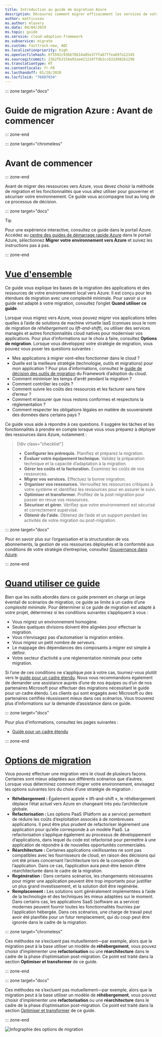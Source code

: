 ```yaml
---
title: Introduction au guide de migration Azure
description: Découvrez comment migrer efficacement les services de votre organisation vers Azure en suivant des instructions pas à pas.
author: matticusau
ms.author: mlavery
ms.date: 04/04/2019
ms.topic: guide
ms.service: cloud-adoption-framework
ms.subservice: migrate
ms.custom: fasttrack-new, AQC
ms.localizationpriority: high
ms.openlocfilehash: 6f5592c93bb78b14a85e37ffa67ffea697a12345
ms.sourcegitcommit: 2362fb3154a91aa421224ffdb2cc632d982b129b
ms.translationtype: HT
ms.contentlocale: fr-FR
ms.lasthandoff: 01/28/2020
ms.locfileid: "76807034"
---
```

::: zone target="docs"

# <a name="azure-migration-guide-before-you-start"></a>Guide de migration Azure : Avant de commencer

::: zone-end

::: zone target="chromeless"

# <a name="before-you-start"></a>Avant de commencer

::: zone-end

Avant de migrer des ressources vers Azure, vous devez choisir la méthode de migration et les fonctionnalités que vous allez utiliser pour gouverner et sécuriser votre environnement. Ce guide vous accompagne tout au long de ce processus de décision.

::: zone target="docs"

> [!TIP]
> Pour une expérience interactive, consultez ce guide dans le portail Azure. Accédez au [centre des guides de démarrage rapide Azure](https://portal.azure.com/?feature.quickstart=true#blade/Microsoft_Azure_Resources/QuickstartCenterBlade) dans le portail Azure, sélectionnez **Migrer votre environnement vers Azure** et suivez les instructions pas à pas.

::: zone-end

# <a name="overviewtaboverview"></a>[Vue d'ensemble](#tab/Overview)

Ce guide vous explique les bases de la migration des applications et des ressources de votre environnement local vers Azure. Il est conçu pour les étendues de migration avec une complexité minimale. Pour savoir si ce guide est adapté à votre migration, consultez l’onglet **Quand utiliser ce guide**.

Lorsque vous migrez vers Azure, vous pouvez migrer vos applications telles quelles à l’aide de solutions de machine virtuelle IaaS (connues sous le nom de migration de _réhébergement_ ou _lift-and-shift_), ou utiliser des services managés et autres fonctionnalités cloud natives pour moderniser vos applications. Pour plus d’informations sur le choix à faire, consultez **Options de migration**. Lorsque vous développez votre stratégie de migration, vous pouvez vous poser les questions suivantes :

- Mes applications à migrer vont-elles fonctionner dans le cloud ?
- Quelle est la meilleure stratégie (technologie, outils et migrations) pour mon application ? Pour plus d’informations, consultez le [guide de décision des outils de migration](../../decision-guides/migrate-decision-guide/index.md) du Framework d’adoption du cloud.
- Comment minimiser les temps d’arrêt pendant la migration ?
- Comment contrôler les coûts ?
- Comment suivre les coûts des ressources et les facturer sans faire d’erreur ?
- Comment m’assurer que nous restons conformes et respectons la réglementation ?
- Comment respecter les obligations légales en matière de souveraineté des données dans certains pays ?

Ce guide vous aide à répondre à ces questions. Il suggère les tâches et les fonctionnalités à prendre en compte lorsque vous vous préparez à déployer des ressources dans Azure, notamment :

> [!div class="checklist"]
>
> - **Configurer les prérequis.** Planifiez et préparez la migration.
> - **Évaluer votre équipement technique.** Validez la préparation technique et la capacité d’adaptation à la migration.
> - **Gérer les coûts et la facturation.** Examinez les coûts de vos ressources.
> - **Migrer vos services.** Effectuez la bonne migration.
> - **Organiser vos ressources.** Verrouillez les ressources critiques à votre système et identifiez les ressources pour en assurer le suivi.
> - **Optimiser et transformer.** Profitez de la post-migration pour passer en revue vos ressources.
> - **Sécuriser et gérer.** Vérifiez que votre environnement est sécurisé et correctement supervisé.
> - **Obtenir de l’aide.** Obtenez de l’aide et un support pendant les activités de votre migration ou post-migration.

::: zone target="docs"

Pour en savoir plus sur l’organisation et la structuration de vos abonnements, la gestion de vos ressources déployées et la conformité aux conditions de votre stratégie d’entreprise, consultez [Gouvernance dans Azure](https://docs.microsoft.com/azure/security/governance-in-azure).

::: zone-end

# <a name="when-to-use-this-guidetabwhentousethisguide"></a>[Quand utiliser ce guide](#tab/WhenToUseThisGuide)

Bien que les outils abordés dans ce guide prennent en charge un large éventail de scénarios de migration, ce guide se limite à un cadre d’une _complexité minimale_. Pour déterminer si ce guide de migration est adapté à votre projet, déterminez si les conditions suivantes s’appliquent à vous :

- Vous migrez un environnement homogène.
- Seules quelques divisions doivent être alignées pour effectuer la migration.
- Vous n’envisagez pas d’automatiser la migration entière.
- Vous migrez un petit nombre de serveurs.
- Le mappage des dépendances des composants à migrer est simple à définir.
- Votre secteur d’activité a une réglementation minimale pour cette migration.

Si l’une de ces conditions ne s’applique _pas_ à votre cas, tournez-vous plutôt vers le [guide pour un cadre étendu](../expanded-scope/index.md). Nous vous recommandons également de demander une assistance auprès d’une de nos équipes ou d’un de nos partenaires Microsoft pour effectuer des migrations nécessitant le guide pour un cadre étendu. Les clients qui sont engagés avec Microsoft ou des partenaires certifiés réussissent mieux dans ces scénarios. Vous trouverez plus d’informations sur la demande d’assistance dans ce guide.

<!-- markdownlint-enable MD033 -->

::: zone target="docs"

Pour plus d'informations, consultez les pages suivantes :

- [Guide pour un cadre étendu](../expanded-scope/index.md)

::: zone-end

# <a name="migration-optionstabmigrationoptions"></a>[Options de migration](#tab/MigrationOptions)

Vous pouvez effectuer une migration vers le cloud de plusieurs façons. Certaines sont mieux adaptées aux différents scénarios que d’autres. Lorsque vous déterminez comment migrer votre environnement, envisagez les options suivantes lors du choix d’une stratégie de migration :

- **Réhébergement :** Également appelé « lift-and-shift », le réhébergement déplace l’état actuel vers Azure en changeant très peu l’architecture globale.
- **Refactorisation :** Les options PaaS (Platform as a service) permettent de réduire les coûts d’exploitation associés à de nombreuses applications. Il peut être plus prudent de refactoriser légèrement une application pour qu’elle corresponde à un modèle PaaS. La refactorisation s’applique également au processus de développement d’applications, dans lequel du code est refactorisé pour permettre à une application de répondre à de nouvelles opportunités commerciales.
- **Réarchitecture :** Certaines applications vieillissantes ne sont pas compatibles avec les fournisseurs de cloud, en raison des décisions qui ont été prises concernant l’architecture lors de la conception de l’application. Dans ce cas, l’application aura peut-être besoin d’être réarchitecturée dans le cadre de la migration.
- **Regénération :** Dans certains scénarios, les changements nécessaires pour migrer une application peuvent être trop importants pour justifier un plus grand investissement, et la solution doit être regénérée.
- **Remplacement :** Les solutions sont généralement implémentées à l’aide de la technologie et des techniques les mieux adaptées sur le moment. Dans certains cas, les applications SaaS (software as a service) modernes peuvent fournir toutes les fonctionnalités fournies par l’application hébergée. Dans ces scénarios, une charge de travail peut avoir été planifiée pour un futur remplacement, qui du coup peut être ignorée dans le cadre de la migration.

::: zone target="chromeless"

Ces méthodes ne s’excluent pas mutuellement&mdash;par exemple, alors que la migration peut à la base utiliser un modèle de **réhébergement**, vous pouvez choisir d’implémenter une **refactorisation** ou une **réarchitecture** dans le cadre de la phase d’optimisation post-migration. Ce point est traité dans la section **Optimiser et transformer** de ce guide.

::: zone-end

::: zone target="docs"

Ces méthodes ne s’excluent pas mutuellement&mdash;par exemple, alors que la migration peut à la base utiliser un modèle de **réhébergement**, vous pouvez choisir d’implémenter une **refactorisation** ou une **réarchitecture** dans le cadre de la phase d’optimisation post-migration. Ce point est traité dans la section [Optimiser et transformer](./optimize-and-transform.md) de ce guide.

::: zone-end

![Infographie des options de migration](../../_images/migrate/migration-options.png)
